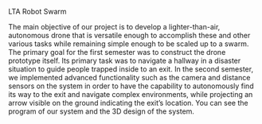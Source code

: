 LTA Robot Swarm


The main objective of our project is to develop a lighter-than-air, autonomous drone that is versatile enough to accomplish these and other various tasks while remaining simple enough to be scaled up to a swarm. The primary goal for the first semester was to construct the drone prototype itself. Its primary task was to navigate a hallway in a disaster situation to guide people trapped inside to an exit. In the second semester, we implemented advanced functionality such as the camera and distance sensors on the system in order to have the capability to autonomously find its way to the exit and navigate complex environments, while projecting an arrow visible on the ground indicating the exit’s location. You can see the program of our system and the 3D design of the system.
